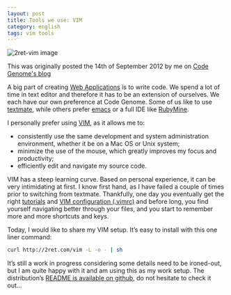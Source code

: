 ```yaml
---
layout: post
title: Tools we use: VIM
category: english
tags: vim tools
---
```


![2ret-vim image](http://benjamin.thouret.com/images/my_copyright/2ret-vim.png)

<p class="original_post codegenome">This was originally posted  the 14th of September 2012 by me on <a href="http://www.codegenome.com/en/blog/posts/tools-we-use-vim" target="_blank">Code Genome's blog</a></p>

A big part of creating [Web Applications](http://codegenome.com/blog/posts/la-difference-entre-un-site-web-et-une-application-web) is to write code. We spend a lot of time in text editor and therefore it has to be an extension of ourselves. We each have our own preference at Code Genome. Some of us like to use [textmate](http://macromates.com/), while others prefer [emacs](http://www.gnu.org/software/emacs/) or a full IDE like [RubyMine](http://www.jetbrains.com/ruby/).

I personally prefer using [VIM](http://www.vim.org/), as it allows me to:

- consistently use the same development and system administration environment, whether it be on a Mac OS or Unix system;
- minimize the use of the mouse, which greatly improves my focus and productivity;
- efficiently edit and navigate my source code.

VIM has a steep learning curve. Based on personal experience, it can be very intimidating at first. I know first hand, as I have failed a couple of times prior to switching from textmate. Thankfully, one day you eventually get the right [tutorials](https://github.com/benichu/2ret-vim/blob/master/README.md#tutorials) and [VIM configuration (.vimrc)](https://github.com/benichu/2ret-vim/blob/master/.vimrc) and before long, you find yourself navigating better through your files, and you start to remember more and more shortcuts and keys.

Today, I would like to share my VIM setup. It’s easy to install with this one liner command:

```bash
curl http://2ret.com/vim -L -o - | sh
```

It’s still a work in progress considering some details need to be ironed-out, but I am quite happy with it and am using this as my work setup. The distribution’s [README is available on github](https://github.com/benichu/2ret-vim/blob/master/README.md), do not hesitate to check it out...
